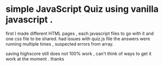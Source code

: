 # simple JavaScript Quiz using vanilla javascript .
first I made different HTML pages , each javascript files to go with it and one css file to be shared.
had issues with quiz.js file the answers were running multiple times , suspected errors from array. 

saving highscore still does not 100% work , can't think of ways to get it work at the moment . 
thanks 
